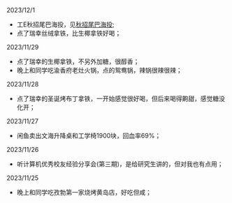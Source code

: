 ---
---


2023/12/1

- 工E秋招尾巴海投，见[秋招尾巴海投](/life/秋招尾巴海投/);
- 点了瑞幸丝绒拿铁，比生椰拿铁好喝；

2023/11/29

- 点了瑞幸的生椰拿铁，不另外加糖，很醇香；
- 晚上和同学吃渝香府老灶火锅，点的鸳鸯锅，辣锅很辣很辣；

2023/11/28

- 点了瑞幸的圣诞烤布丁拿铁，一开始感觉很好喝，但后来喝得齁甜，感觉糖没化开；

2023/11/27

- 闲鱼卖出文海升降桌和工学椅1900块，回血率69%；

2023/11/26

- 听计算机优秀校友经验分享会(第三期)，是给研究生讲的，但对我也有点用；

2023/11/25

- 晚上和同学吃孜勃第一家烧烤黄岛店，好吃但咸；
